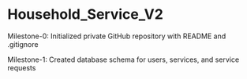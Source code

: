# Household_Service_V2

Milestone-0: Initialized private GitHub repository with README and .gitignore

Milestone-1:  Created database schema for users, services, and service requests
